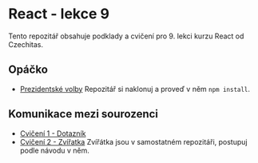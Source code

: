 # React - lekce 9

Tento repozitář obsahuje podklady a cvičení pro 9. lekci kurzu React od Czechitas.

## Opáčko

- [Prezidentské volby](https://github.com/Czechitas-podklady-WEB/volby)
	Repozitář si naklonuj a proveď v něm `npm install`.

## Komunikace mezi sourozenci

- [Cvičení 1 - Dotazník](./cviceni-01-dotaznik/README.md)
- [Cvičení 2 - Zvířatka](https://github.com/Czechitas-React-podklady/Cviceni-Zviratka)
	Zvířátka jsou v samostatném repozitáři, postupuj podle návodu v něm.
